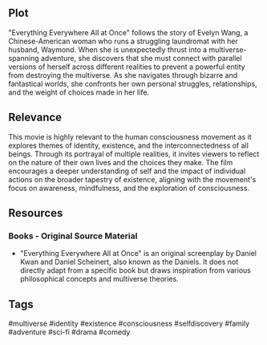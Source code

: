 ## Plot
"Everything Everywhere All at Once" follows the story of Evelyn Wang, a Chinese-American woman who runs a struggling laundromat with her husband, Waymond. When she is unexpectedly thrust into a multiverse-spanning adventure, she discovers that she must connect with parallel versions of herself across different realities to prevent a powerful entity from destroying the multiverse. As she navigates through bizarre and fantastical worlds, she confronts her own personal struggles, relationships, and the weight of choices made in her life.

## Relevance
This movie is highly relevant to the human consciousness movement as it explores themes of identity, existence, and the interconnectedness of all beings. Through its portrayal of multiple realities, it invites viewers to reflect on the nature of their own lives and the choices they make. The film encourages a deeper understanding of self and the impact of individual actions on the broader tapestry of existence, aligning with the movement's focus on awareness, mindfulness, and the exploration of consciousness.

## Resources

### Books - Original Source Material 
- "Everything Everywhere All at Once" is an original screenplay by Daniel Kwan and Daniel Scheinert, also known as the Daniels. It does not directly adapt from a specific book but draws inspiration from various philosophical concepts and multiverse theories.

## Tags 
#multiverse #identity #existence #consciousness #selfdiscovery #family #adventure #sci-fi #drama #comedy
